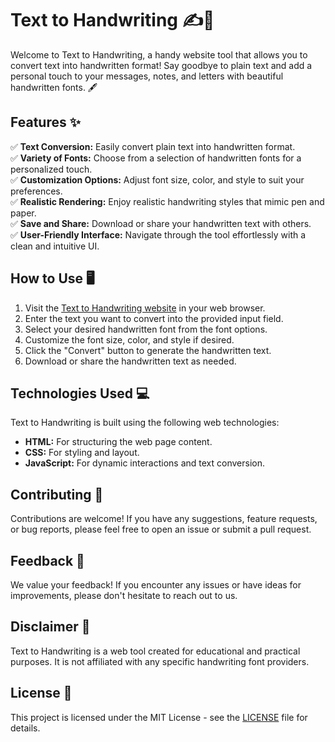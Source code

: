# Text to Handwriting ✍️📄

Welcome to Text to Handwriting, a handy website tool that allows you to convert text into handwritten format! Say goodbye to plain text and add a personal touch to your messages, notes, and letters with beautiful handwritten fonts. 🖋️

## Features ✨

✅ **Text Conversion:** Easily convert plain text into handwritten format.  
✅ **Variety of Fonts:** Choose from a selection of handwritten fonts for a personalized touch.  
✅ **Customization Options:** Adjust font size, color, and style to suit your preferences.  
✅ **Realistic Rendering:** Enjoy realistic handwriting styles that mimic pen and paper.  
✅ **Save and Share:** Download or share your handwritten text with others.  
✅ **User-Friendly Interface:** Navigate through the tool effortlessly with a clean and intuitive UI.

## How to Use 🖥️

1. Visit the [Text to Handwriting website](https://rishabnotfound.github.io/TextToHandWriting/) in your web browser.
2. Enter the text you want to convert into the provided input field.
3. Select your desired handwritten font from the font options.
4. Customize the font size, color, and style if desired.
5. Click the "Convert" button to generate the handwritten text.
6. Download or share the handwritten text as needed.

## Technologies Used 💻

Text to Handwriting is built using the following web technologies:

- **HTML:** For structuring the web page content.
- **CSS:** For styling and layout.
- **JavaScript:** For dynamic interactions and text conversion.

## Contributing 🤝

Contributions are welcome! If you have any suggestions, feature requests, or bug reports, please feel free to open an issue or submit a pull request.

## Feedback 📝

We value your feedback! If you encounter any issues or have ideas for improvements, please don't hesitate to reach out to us.

## Disclaimer 📣

Text to Handwriting is a web tool created for educational and practical purposes. It is not affiliated with any specific handwriting font providers.

## License 📄

This project is licensed under the MIT License - see the [LICENSE](LICENSE) file for details.
